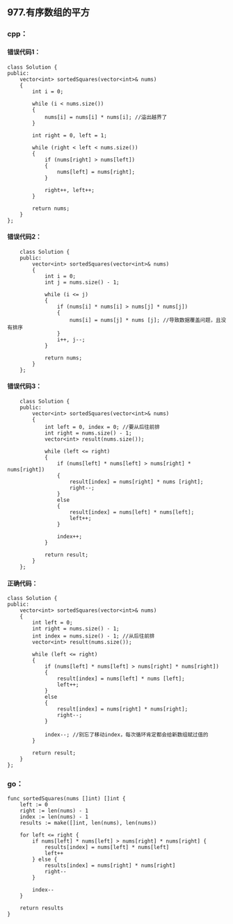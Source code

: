 ## 977.有序数组的平方
### cpp：

#### 错误代码1：

    class Solution {
    public:
        vector<int> sortedSquares(vector<int>& nums)
        {
            int i = 0;
    
            while (i < nums.size())
            {
                nums[i] = nums[i] * nums[i]; //溢出越界了
            }
    
            int right = 0, left = 1;
    
            while (right < left < nums.size())
            {
                if (nums[right] > nums[left])
                {
                    nums[left] = nums[right];
                }
    
                right++, left++;
            }
    
            return nums;
        }
    };

#### 错误代码2：

        class Solution {
        public:
            vector<int> sortedSquares(vector<int>& nums)
            {
                int i = 0;
                int j = nums.size() - 1;
        
                while (i <= j)
                {
                    if (nums[i] * nums[i] > nums[j] * nums[j])
                    {
                        nums[i] = nums[j] * nums [j]; //导致数据覆盖问题，且没有排序
                    }
                    i++, j--;
                }
        
                return nums;
            }
        };

#### 错误代码3：

        class Solution {
        public:
            vector<int> sortedSquares(vector<int>& nums)
            {
                int left = 0, index = 0; //要从后往前排
                int right = nums.size() - 1;
                vector<int> result(nums.size());
        
                while (left <= right)
                {
                    if (nums[left] * nums[left] > nums[right] * nums[right])
                    {
                        result[index] = nums[right] * nums [right];
                        right--;
                    }
                    else
                    {
                        result[index] = nums[left] * nums[left];
                        left++;
                    }
        
                    index++;
                }
        
                return result;
            }
        };

#### 正确代码：

    class Solution {
    public:
        vector<int> sortedSquares(vector<int>& nums)
        {
            int left = 0;
            int right = nums.size() - 1;
            int index = nums.size() - 1; //从后往前排
            vector<int> result(nums.size());
    
            while (left <= right)
            {
                if (nums[left] * nums[left] > nums[right] * nums[right])
                {
                    result[index] = nums[left] * nums [left];
                    left++;
                }
                else
                {
                    result[index] = nums[right] * nums[right];
                    right--;
                }
    
                index--; //别忘了移动index，每次循环肯定都会给新数组赋过值的
            }
    
            return result;
        }
    };

### go：

    func sortedSquares(nums []int) []int {
        left := 0
        right := len(nums) - 1
        index := len(nums) - 1
        results := make([]int, len(nums), len(nums))
        
        for left <= right {
            if nums[left] * nums[left] > nums[right] * nums[right] {
                results[index] = nums[left] * nums[left]
                left++
            } else {
                results[index] = nums[right] * nums[right]
                right--
            }

            index--
        }
        
        return results
    }
